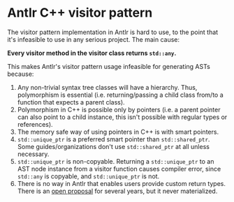 # Antlr C++ visitor pattern

The visitor pattern implementation in Antlr is hard to use, to the point that it's infeasible to use in any serious project. The main cause:

**Every visitor method in the visitor class returns `std::any`.**

This makes Antlr's visitor pattern usage infeasible for generating ASTs because:

1. Any non-trivial syntax tree classes will have a hierarchy. Thus, polymorphism is essential (i.e. returning/passing a child class from/to a function that expects a parent class). 
1. Polymorphism in C++ is possible only by pointers (i.e. a parent pointer can also point to a child instance, this isn't possible with regular types or references).
1. The memory safe way of using pointers in C++ is with smart pointers. 
1. `std::unique_ptr` is a preferred smart pointer than `std::shared_ptr`. Some guides/organizations don't use `std::shared_ptr` at all unless necessary.
1. `std::unique_ptr` is non-copyable. Returning a `std::unique_ptr` to an AST node instance from a visitor function causes compiler error, since `std::any` is copyable, and `std::unique_ptr` is not.
1. There is no way in Antlr that enables users provide custom return types. There is an [open proposal](https://github.com/antlr/antlr4/issues/2348) for several years, but it never materialized.
